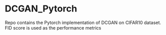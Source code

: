# DCGAN_Pytorch
Repo contains the Pytorch implementation of DCGAN on CIFAR10 dataset. FID score is used as the performance metrics
